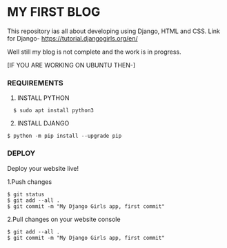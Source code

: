 # MY FIRST BLOG

This repository ias all about developing using Django, HTML and CSS.
Link for Django- https://tutorial.djangogirls.org/en/

Well still my blog is not complete and the work is in progress.

[IF YOU ARE WORKING ON UBUNTU THEN-]

### REQUIREMENTS

 1. INSTALL PYTHON
```
  $ sudo apt install python3
 ```

2. INSTALL DJANGO
```
$ python -m pip install --upgrade pip
```

### DEPLOY

Deploy your website live!

  1.Push changes 
```
$ git status
$ git add --all .
$ git commit -m "My Django Girls app, first commit"
```
  2.Pull changes on your website console
```
$ git add --all .
$ git commit -m "My Django Girls app, first commit"
```

